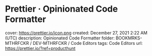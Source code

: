 # Prettier · Opinionated Code Formatter

cover: https://prettier.io/icon.png
created: December 27, 2021 2:22 AM (UTC)
description: Opinionated Code Formatter
folder: BOOKMRKS-MTHRFCKR / DEV-MTHRFCKR / Code Editors
tags: Code Editors
url: https://prettier.io/?ref=producthunt
